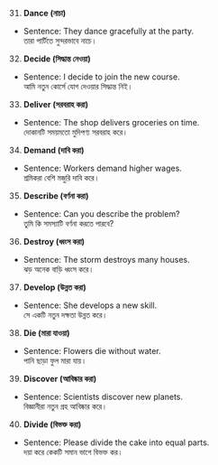 31. **Dance (নাচা)**  
- Sentence: They dance gracefully at the party.  
  তারা পার্টিতে সুন্দরভাবে নাচে।

32. **Decide (সিদ্ধান্ত নেওয়া)**  
- Sentence: I decide to join the new course.  
  আমি নতুন কোর্সে যোগ দেওয়ার সিদ্ধান্ত নিই।

33. **Deliver (সরবরাহ করা)**  
- Sentence: The shop delivers groceries on time.  
  দোকানটি সময়মতো মুদিপণ্য সরবরাহ করে।

34. **Demand (দাবি করা)**  
- Sentence: Workers demand higher wages.  
  শ্রমিকরা বেশি মজুরি দাবি করে।

35. **Describe (বর্ণনা করা)**  
- Sentence: Can you describe the problem?  
  তুমি কি সমস্যাটি বর্ণনা করতে পারবে?

36. **Destroy (ধ্বংস করা)**  
- Sentence: The storm destroys many houses.  
  ঝড় অনেক বাড়ি ধ্বংস করে।

37. **Develop (উন্নত করা)**  
- Sentence: She develops a new skill.  
  সে একটি নতুন দক্ষতা উন্নত করে।

38. **Die (মারা যাওয়া)**  
- Sentence: Flowers die without water.  
  পানি ছাড়া ফুল মারা যায়।

39. **Discover (আবিষ্কার করা)**  
- Sentence: Scientists discover new planets.  
  বিজ্ঞানীরা নতুন গ্রহ আবিষ্কার করে।

40. **Divide (বিভক্ত করা)**  
- Sentence: Please divide the cake into equal parts.  
  দয়া করে কেকটি সমান ভাগে বিভক্ত কর।
